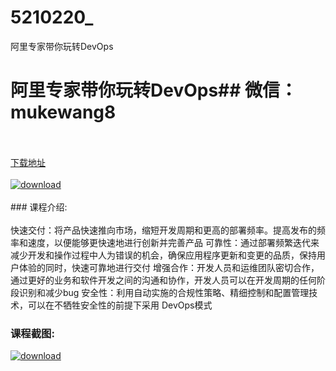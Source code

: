 # 5210220_
阿里专家带你玩转DevOps
# 阿里专家带你玩转DevOps## 微信：mukewang8
<br/></br>[下载地址](http://www.36tz.cn/article/5210220 "下载地址")
<br/></br>[![download](http://36tz.cn/muke_img/2020_02_1-42-300x183.png "下载地址")](http://www.36tz.cn/article/5210220 "下载地址")
<br/></br>### 课程介绍:<br/></br>快速交付：将产品快速推向市场，缩短开发周期和更高的部署频率。提高发布的频率和速度，以便能够更快速地进行创新并完善产品
可靠性：通过部署频繁迭代来减少开发和操作过程中人为错误的机会，确保应用程序更新和变更的品质，保持用户体验的同时，快速可靠地进行交付
增强合作：开发人员和运维团队密切合作，通过更好的业务和软件开发之间的沟通和协作，开发人员可以在开发周期的任何阶段识别和减少bug
安全性：利用自动实施的合规性策略、精细控制和配置管理技术，可以在不牺牲安全性的前提下采用 DevOps模式

### 课程截图:
[![download](http://36tz.cn/muke_img/2020_02_11-40.png "下载地址")](http://www.36tz.cn/article/5210220 "下载地址")
